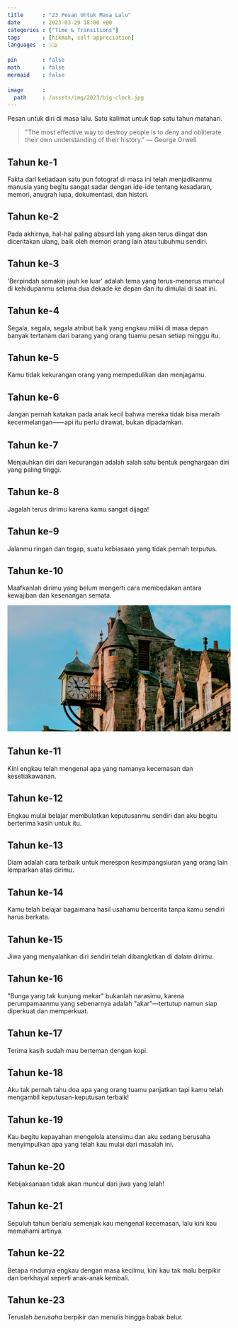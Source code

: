 ```yaml
---
title      : "23 Pesan Untuk Masa Lalu"
date       : 2023-03-29 18:00 +00
categories : ["Time & Transitions"]
tags       : [hikmah, self-appreciation]
languages  : 🇮🇩

pin        : false
math       : false
mermaid    : false

image      :
  path     : /assets/img/2023/big-clock.jpg
---
```


Pesan untuk diri di masa lalu. Satu kalimat untuk tiap satu tahun matahari.

> "The most effective way to destroy people is to deny and obliterate their own understanding of their history." — George Orwell

## Tahun ke-1
Fakta dari ketiadaan satu pun fotograf di masa ini telah menjadikanmu manusia yang begitu sangat sadar dengan ide-ide tentang kesadaran, memori, anugrah lupa, dokumentasi, dan histori.

## Tahun ke-2
Pada akhirnya, hal-hal paling absurd lah yang akan terus diingat dan diceritakan ulang, baik oleh memori orang lain atau tubuhmu sendiri.

## Tahun ke-3
'Berpindah semakin jauh ke luar' adalah tema yang terus-menerus muncul di kehidupanmu selama dua dekade ke depan dan itu dimulai di saat ini.

## Tahun ke-4
Segala, segala, segala atribut baik yang engkau miliki di masa depan  banyak tertanam dari barang yang orang tuamu pesan setiap minggu itu.

## Tahun ke-5
Kamu tidak kekurangan orang yang mempedulikan dan menjagamu.

## Tahun ke-6
Jangan pernah katakan pada anak kecil bahwa mereka tidak bisa meraih kecermelangan⸺api itu perlu dirawat, bukan dipadamkan.

## Tahun ke-7
Menjauhkan diri dari kecurangan adalah salah satu bentuk penghargaan diri yang paling tinggi.

## Tahun ke-8
Jagalah terus dirimu karena kamu sangat dijaga!

## Tahun ke-9
Jalanmu ringan dan tegap, suatu kebiasaan yang tidak pernah terputus.

## Tahun ke-10
Maafkanlah dirimu yang belum mengerti cara membedakan antara kewajiban dan kesenangan semata.

![](/assets/img/2023/big-clock.jpg)

## Tahun ke-11
Kini engkau telah mengenal apa yang namanya kecemasan dan kesetiakawanan.

## Tahun ke-12
Engkau mulai belajar membulatkan keputusanmu sendiri dan aku begitu berterima kasih untuk itu.

## Tahun ke-13
Diam adalah cara terbaik untuk merespon kesimpangsiuran yang orang lain lemparkan atas dirimu.

## Tahun ke-14
Kamu telah belajar bagaimana hasil usahamu bercerita tanpa kamu sendiri harus berkata.

## Tahun ke-15
Jiwa yang menyalahkan diri sendiri telah dibangkitkan di dalam dirimu.

## Tahun ke-16
"Bunga yang tak kunjung mekar" bukanlah narasimu, karena perumpamaanmu yang sebenarnya adalah "akar"—tertutup namun siap diperkuat dan memperkuat.

## Tahun ke-17
Terima kasih sudah mau berteman dengan kopi.

## Tahun ke-18
Aku tak pernah tahu doa apa yang orang tuamu panjatkan tapi kamu telah mengambil keputusan-keputusan terbaik!

## Tahun ke-19
Kau begitu kepayahan mengelola atensimu dan aku sedang berusaha menyimpulkan apa yang telah kau mulai dari masalah ini.

## Tahun ke-20
Kebijaksanaan tidak akan muncul dari jiwa yang lelah!

## Tahun ke-21
Sepuluh tahun berlalu semenjak kau mengenal kecemasan, lalu kini kau memahami artinya.

## Tahun ke-22
Betapa rindunya engkau dengan masa kecilmu, kini kau tak malu berpikir dan berkhayal seperti anak-anak kembali.

## Tahun ke-23
Teruslah *berusaha* berpikir dan menulis hingga babak belur.